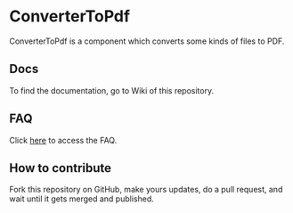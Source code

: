 # ConverterToPdf

ConverterToPdf is a component which converts some kinds of files to PDF.

## Docs

To find the documentation, go to Wiki of this repository.

## FAQ

Click  [here](#) to access the FAQ.

## How to contribute

Fork this repository on GitHub, make yours updates, do a pull request, and wait until it gets merged and published.
